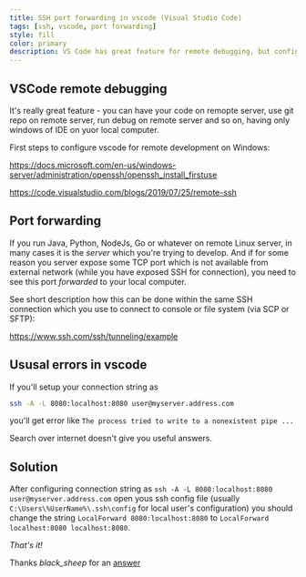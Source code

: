 ```yaml
---
title: SSH port forwarding in vscode (Visual Studio Code)
tags: [ssh, vscode, port forwarding]
style: fill
color: primary
description: VS Code has great feature for remote debugging, but configuring port forwarding is not obvious
---
```


## VSCode remote debugging

It's really great feature - you can have your code on remopte server, use git repo on remote server, run debug on remote server and so on, having only windows of IDE on yuor local computer.

First steps to configure vscode for remote development on Windows:

[https://docs.microsoft.com/en-us/windows-server/administration/openssh/openssh_install_firstuse ](https://docs.microsoft.com/en-us/windows-server/administration/openssh/openssh_install_firstuse )

[https://code.visualstudio.com/blogs/2019/07/25/remote-ssh ](https://code.visualstudio.com/blogs/2019/07/25/remote-ssh) 


## Port forwarding

If you run Java, Python, NodeJs, Go or whatever on remote Linux server, in many cases it is the _server_ which you're trying to develop. And if for some reason you server expose some TCP port which is not available from external network (while you have exposed SSH for connection), you need to see this port _forwarded_ to your local computer.

See short description how this can be done within the same SSH connection which you use to connect to console or file system (via SCP or SFTP):

https://www.ssh.com/ssh/tunneling/example

## Ususal errors in vscode

If you'll setup your connection string as
```bash
ssh -A -L 8080:localhost:8080 user@myserver.address.com
```
you'll get error like `The process tried to write to a nonexistent pipe ...`

Search over internet doesn't give you useful answers.


## Solution

After configuring connection string as `ssh -A -L 8080:localhost:8080 user@myserver.address.com` open yous ssh config file (usually `C:\Users\%UserName%\.ssh\config` for local user's configuration) you should change 
the string `LocalForward 8080:localhost:8080` to `LocalForward localhost:8080 localhost:8080`. 

*That's it!*

Thanks _black_sheep_ for an [answer](https://superuser.com/questions/722473/ssh-config-missing-target-argument/722474)

